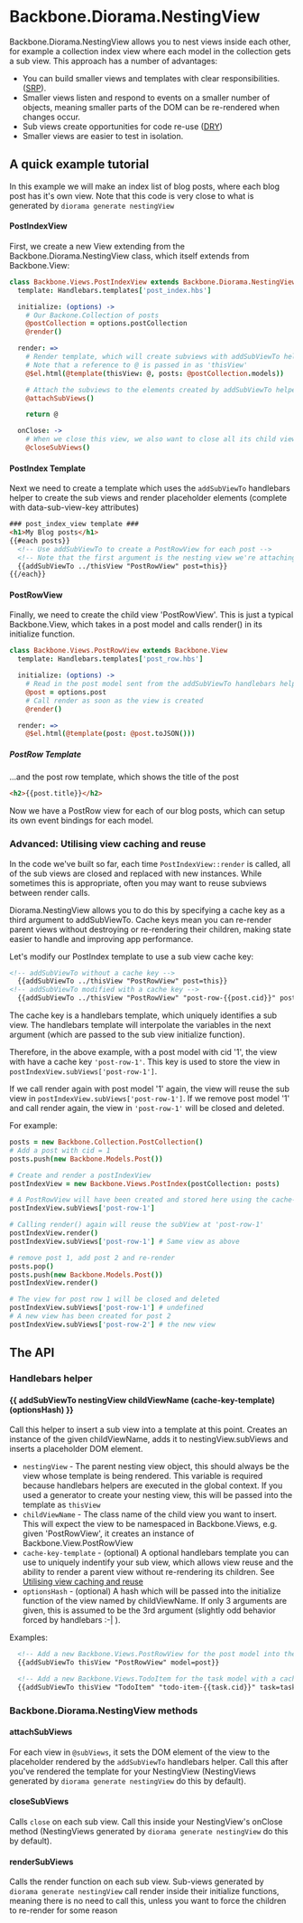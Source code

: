 # Backbone.Diorama.NestingView

Backbone.Diorama.NestingView allows you to nest views inside each other, for
example a collection index view where each model in the collection gets a sub
view. This approach has a number of advantages:

* You can build smaller views and templates with clear responsibilities. ([SRP](http://en.wikipedia.org/wiki/Single_responsibility_principle)).
* Smaller views listen and respond to events on a smaller number of objects, meaning smaller parts of the DOM can be re-rendered when changes occur.
* Sub views create opportunities for code re-use ([DRY](http://en.wikipedia.org/wiki/Don't_repeat_yourself))
* Smaller views are easier to test in isolation.

## A quick example tutorial
In this example we will make an index list of blog posts, where each blog post
has it's own view. Note that this code is very close to what is generated by
```diorama generate nestingView```

#### PostIndexView
First, we create a new View extending from the Backbone.Diorama.NestingView
class, which itself extends from Backbone.View:

```coffee
class Backbone.Views.PostIndexView extends Backbone.Diorama.NestingView
  template: Handlebars.templates['post_index.hbs']

  initialize: (options) ->
    # Our Backone.Collection of posts
    @postCollection = options.postCollection 
    @render()

  render: =>
    # Render template, which will create subviews with addSubViewTo helper (see template below)
    # Note that a reference to @ is passed in as 'thisView'
    @$el.html(@template(thisView: @, posts: @postCollection.models))

    # Attach the subviews to the elements created by addSubViewTo helper
    @attachSubViews()

    return @

  onClose: ->
    # When we close this view, we also want to close all its child views
    @closeSubViews()
```

#### PostIndex Template
Next we need to create a template which uses the ```addSubViewTo``` handlebars
helper to create the sub views and render placeholder elements (complete with
data-sub-view-key attributes)

```html
### post_index_view template ###
<h1>My Blog posts</h1>
{{#each posts}}
  <!-- Use addSubViewTo to create a PostRowView for each post -->
  <!-- Note that the first argument is the nesting view we're attaching to -->
  {{addSubViewTo ../thisView "PostRowView" post=this}}
{{/each}}
```

#### PostRowView
Finally, we need to create the child view 'PostRowView'. This is just a typical
Backbone.View, which takes in a post model and calls render() in its initialize
function.

```coffee
class Backbone.Views.PostRowView extends Backbone.View
  template: Handlebars.templates['post_row.hbs']

  initialize: (options) ->
    # Read in the post model sent from the addSubViewTo handlebars helper
    @post = options.post
    # Call render as soon as the view is created
    @render()

  render: =>
    @$el.html(@template(post: @post.toJSON()))
```

##### PostRow Template
...and the post row template, which shows the title of the post

```html
<h2>{{post.title}}</h2>
```

Now we have a PostRow view for each of our blog posts, which can setup its own
event bindings for each model.

### Advanced: Utilising view caching and reuse
In the code we've built so far, each time ```PostIndexView::render``` is
called, all of the sub views are closed and replaced with new instances. While
sometimes this is appropriate, often you may want to reuse subviews between
render calls.

Diorama.NestingView allows you to do this by specifying a cache key as a third
argument to addSubViewTo. Cache keys mean you can re-render parent views
without destroying or re-rendering their children, making state easier to
handle and improving app performance.

Let's modify our PostIndex template to use a sub view cache key:

```html
<!-- addSubViewTo without a cache key -->
  {{addSubViewTo ../thisView "PostRowView" post=this}}
<!-- addSubViewTo modified with a cache key -->
  {{addSubViewTo ../thisView "PostRowView" "post-row-{{post.cid}}" post=this}}
```
The cache key is a handlebars template, which uniquely identifies a sub view.
The handlebars template will interpolate the variables in the next argument
(which are passed to the sub view initialize function).

Therefore, in the above example, with a post model with cid '1', the view with
have a cache key ```'post-row-1'```. This key is used to store the view in ```postIndexView.subViews['post-row-1']```.

If we call render again with post model '1' again, the view will reuse the sub
view in ```postIndexView.subViews['post-row-1']```. If we remove post model '1'
and call render again, the view in ```'post-row-1'``` will be closed and
deleted.  

For example:

```coffee
posts = new Backbone.Collection.PostCollection()
# Add a post with cid = 1
posts.push(new Backbone.Models.Post())

# Create and render a postIndexView
postIndexView = new Backbone.Views.PostIndex(postCollection: posts)

# A PostRowView will have been created and stored here using the cache-key:
postIndexView.subViews['post-row-1'] 

# Calling render() again will reuse the subView at 'post-row-1'
postIndexView.render()
postIndexView.subViews['post-row-1'] # Same view as above

# remove post 1, add post 2 and re-render
posts.pop()
posts.push(new Backbone.Models.Post())
postIndexView.render()

# The view for post row 1 will be closed and deleted
postIndexView.subViews['post-row-1'] # undefined
# A new view has been created for post 2
postIndexView.subViews['post-row-2'] # the new view
```

## The API

### Handlebars helper

#### {{ addSubViewTo nestingView childViewName (cache-key-template) (optionsHash) }}
Call this helper to insert a sub view into a template at this point. Creates an
instance of the given childViewName, adds it to nestingView.subViews and
inserts a placeholder DOM element. 

* ```nestingView``` - The parent nesting view object, this should always be the view whose template is being rendered. This variable is required because handlebars helpers are executed in the global context. If you used a generator to create your nesting view, this will be passed into the template as ```thisView```
* ```childViewName``` - The class name of the child view you want to insert. This will expect the view to be namespaced in Backbone.Views, e.g. given 'PostRowView', it creates an instance of Backbone.View.PostRowView
* ```cache-key-template``` - (optional) A optional handlebars template you can use to uniquely indentify your sub view, which allows view reuse and the ability to render a parent view without re-rendering its children. See [Utilising view caching and reuse](#advanced-utilising-view-caching-and-reuse)
* ```optionsHash``` - (optional) A hash which will be passed into the initialize function of the view named by childViewName. If only 3 arguments are given, this is assumed to be the 3rd argument (slightly odd behavior forced by handlebars :-| ).

Examples:

```html
  <!-- Add a new Backbone.Views.PostRowView for the post model into the current NestingView -->
  {{addSubViewTo thisView "PostRowView" model=post}} 
``` 

```html
  <!-- Add a new Backbone.Views.TodoItem for the task model with a cache key template -->
  {{addSubViewTo thisView "TodoItem" "todo-item-{{task.cid}}" task=task}} 
``` 

### Backbone.Diorama.NestingView methods

#### attachSubViews
For each view in ```@subViews```, it sets the DOM element of the view to the
placeholder rendered by the ```addSubViewTo``` handlebars helper. Call this
after you've rendered the template for your NestingView (NestingViews generated
by ```diorama generate nestingView``` do this by default).

#### closeSubViews
Calls ```close``` on each sub view. Call this inside your NestingView's onClose
method (NestingViews generated by ```diorama generate nestingView``` do this by
default).

#### renderSubViews
Calls the render function on each sub view. Sub-views generated by ```diorama generate
nestingView``` call render inside their initialize functions, meaning there is
no need to call this, unless you want to force the children to re-render for
some reason
